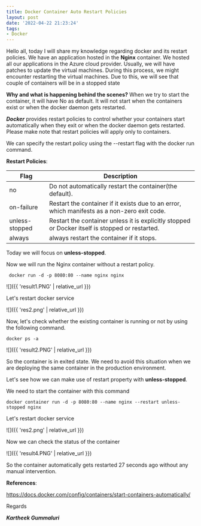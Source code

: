 ```yaml
---
title: Docker Container Auto Restart Policies
layout: post
date: '2022-04-22 21:23:24'
tags:
- Docker
---
```


Hello all, today I will share my knowledge regarding docker and its restart policies. We have an application hosted in the **Nginx** container. We hosted all our applications in the Azure cloud provider. Usually, we will have patches to update the virtual machines. During this process, we might encounter restarting the virtual machines. Due to this, we will see that couple of containers will be in a stopped state

**Why and what is happening behind the scenes?**
When we try to start the container, it will have No as default. It will not start when the containers exist or when the docker daemon gets restarted.

***Docker*** provides restart policies to control whether your containers start automatically when they exit or when the docker daemon gets restarted. Please make note that restart policies will apply only to containers.

We can specify the restart policy using the --restart flag with the docker run command.


**Restart Policies**:

| Flag | Description
| -------- | -------- |
| no     | Do not automatically restart the container(the default).     |
| on-failure     |Restart the container if it exists due to an error, which manifests as a non-zero exit code.     |
| unless-stopped     |Restart the container unless it is explicitly stopped or Docker itself is stopped or restarted.     |
| always     |always restart the container if it stops.     |

Today we will focus on **unless-stopped**.

Now we will run the Nginx container without a restart policy.

` docker run -d -p 8080:80 --name nginx nginx`

![]({{ 'result1.PNG' | relative_url }})

Let's restart docker service

![]({{ 'res2.png' | relative_url }})

Now, let's check whether the existing container is running or not by using the following command.

```
docker ps -a
```

![]({{ 'result2.PNG' | relative_url }})

So the container is in exited state. We need to avoid this situation when we are deploying the same container in the production environment.

Let's see how we can make use of restart property with **unless-stopped**.

We need to start the container with this command
```
docker container run -d -p 8080:80 --name nginx --restart unless-stopped nginx
```
Let's restart docker service

![]({{ 'res2.png' | relative_url }})

Now we can check the status of the container 

![]({{ 'result4.PNG' | relative_url }})

So the container automatically gets restarted 27 seconds ago without any manual intervention.

**References**:

https://docs.docker.com/config/containers/start-containers-automatically/

Regards

***Kartheek Gummaluri***

